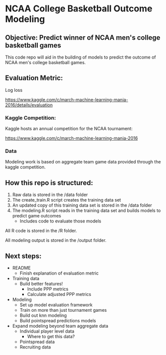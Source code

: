 # NCAA College Basketball Outcome Modeling ##

## Objective: Predict winner of NCAA men's college basketball games

This code repo will aid in the building of models to predict the outcome of NCAA men's college basketball games.

## Evaluation Metric:
Log loss

https://www.kaggle.com/c/march-machine-learning-mania-2016/details/evaluation

### Kaggle Competition:
Kaggle hosts an annual competition for the NCAA tournament:

https://www.kaggle.com/c/march-machine-learning-mania-2016

### Data
Modeling work is based on aggregate team game data provided through the kaggle competition.

## How this repo is structured:
1. Raw data is stored in the /data folder
2. The create_train.R script creates the training data set
3. An updated copy of this training data set is stored in the /data folder
4. The modeling.R script reads in the training data set and builds models to predict game outcomes 
	- Includes code to evaluate those models

All R code is stored in the /R folder.

All modeling output is stored in the /output folder.


## Next steps:
* README
	* Finish explanation of evaluation metric
* Training data
	* Build better features!
		* Include PPP metrics
		* Calculate adjusted PPP metrics
* Modeling
	* Set up model evaluation framework
	* Train on more than just tournament games
	* Build out knn modeling
	* Build pointspread predictions models
* Expand modeling beyond team aggregate data
	* Individual player level data
		* Where to get this data?
	* Pointspread data
	* Recruiting data